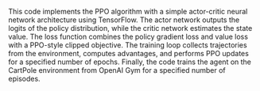 This code implements the PPO algorithm with a simple actor-critic neural network architecture using TensorFlow. The actor network outputs the logits of the policy distribution, while the critic network estimates the state value. The loss function combines the policy gradient loss and value loss with a PPO-style clipped objective. The training loop collects trajectories from the environment, computes advantages, and performs PPO updates for a specified number of epochs. Finally, the code trains the agent on the CartPole environment from OpenAI Gym for a specified number of episodes.
